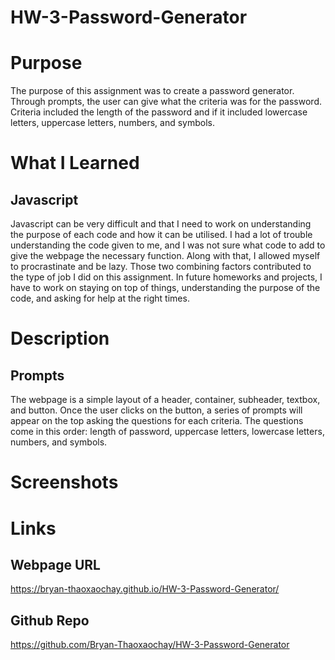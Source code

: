 # HW-3-Password-Generator

# Purpose

The purpose of this assignment was to create a password generator. Through prompts, the user can give what the criteria was for the password. Criteria included the length of the password and if it included lowercase letters, uppercase letters, numbers, and symbols.

# What I Learned

## Javascript

Javascript can be very difficult and that I need to work on understanding the purpose of each code and how it can be utilised. I had a lot of trouble understanding the code given to me, and I was not sure what code to add to give the webpage the necessary function. Along with that, I allowed myself to procrastinate and be lazy. Those two combining factors contributed to the type of job I did on this assignment. In future homeworks and projects, I have to work on staying on top of things, understanding the purpose of the code, and asking for help at the right times.

# Description

## Prompts

The webpage is a simple layout of a header, container, subheader, textbox, and button. Once the user clicks on the button, a series of prompts will appear on the top asking the questions for each criteria. The questions come in this order: length of password, uppercase letters, lowercase letters, numbers, and symbols.

# Screenshots

# Links

## Webpage URL

https://bryan-thaoxaochay.github.io/HW-3-Password-Generator/

## Github Repo

https://github.com/Bryan-Thaoxaochay/HW-3-Password-Generator
